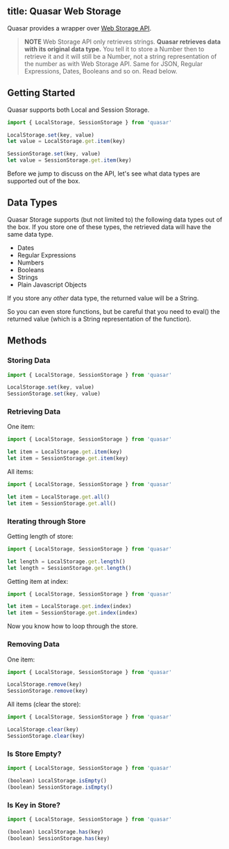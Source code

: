 title: Quasar Web Storage
---

Quasar provides a wrapper over [Web Storage API](https://developer.mozilla.org/en-US/docs/Web/API/Web_Storage_API).

> **NOTE**
> Web Storage API only retrieves strings. **Quasar retrieves data with its original data type.** You tell it to store a Number then to retrieve it and it will still be a Number, not a string representation of the number as with Web Storage API. Same for JSON, Regular Expressions, Dates, Booleans and so on. Read below.

## Getting Started

Quasar supports both Local and Session Storage.

``` js
import { LocalStorage, SessionStorage } from 'quasar'

LocalStorage.set(key, value)
let value = LocalStorage.get.item(key)

SessionStorage.set(key, value)
let value = SessionStorage.get.item(key)
```

Before we jump to discuss on the API, let's see what data types are supported out of the box.

## Data Types

Quasar Storage supports (but not limited to) the following data types out of the box. If you store one of these types, the retrieved data will have the same data type.

* Dates
* Regular Expressions
* Numbers
* Booleans
* Strings
* Plain Javascript Objects

If you store any *other* data type, the returned value will be a String.

So you can even store functions, but be careful that you need to eval() the returned value (which is a String representation of the function).

## Methods

### Storing Data
``` js
import { LocalStorage, SessionStorage } from 'quasar'

LocalStorage.set(key, value)
SessionStorage.set(key, value)
```

### Retrieving Data
One item:
``` js
import { LocalStorage, SessionStorage } from 'quasar'

let item = LocalStorage.get.item(key)
let item = SessionStorage.get.item(key)
```
All items:
``` js
import { LocalStorage, SessionStorage } from 'quasar'

let item = LocalStorage.get.all()
let item = SessionStorage.get.all()
```

### Iterating through Store
Getting length of store:
``` js
import { LocalStorage, SessionStorage } from 'quasar'

let length = LocalStorage.get.length()
let length = SessionStorage.get.length()
```
Getting item at index:
``` js
import { LocalStorage, SessionStorage } from 'quasar'

let item = LocalStorage.get.index(index)
let item = SessionStorage.get.index(index)
```
Now you know how to loop through the store.

### Removing Data
One item:
``` js
import { LocalStorage, SessionStorage } from 'quasar'

LocalStorage.remove(key)
SessionStorage.remove(key)
```
All items (clear the store):
``` js
import { LocalStorage, SessionStorage } from 'quasar'

LocalStorage.clear(key)
SessionStorage.clear(key)
```

### Is Store Empty?
``` js
import { LocalStorage, SessionStorage } from 'quasar'

(boolean) LocalStorage.isEmpty()
(boolean) SessionStorage.isEmpty()
```

### Is Key in Store?
``` js
import { LocalStorage, SessionStorage } from 'quasar'

(boolean) LocalStorage.has(key)
(boolean) SessionStorage.has(key)
```
